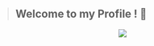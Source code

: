 >## Welcome to my Profile ! 👀

<p align="center">
    <img src = "https://c.tenor.com/P-fXk8WNEQEAAAAS/rain.gif">
</p>
